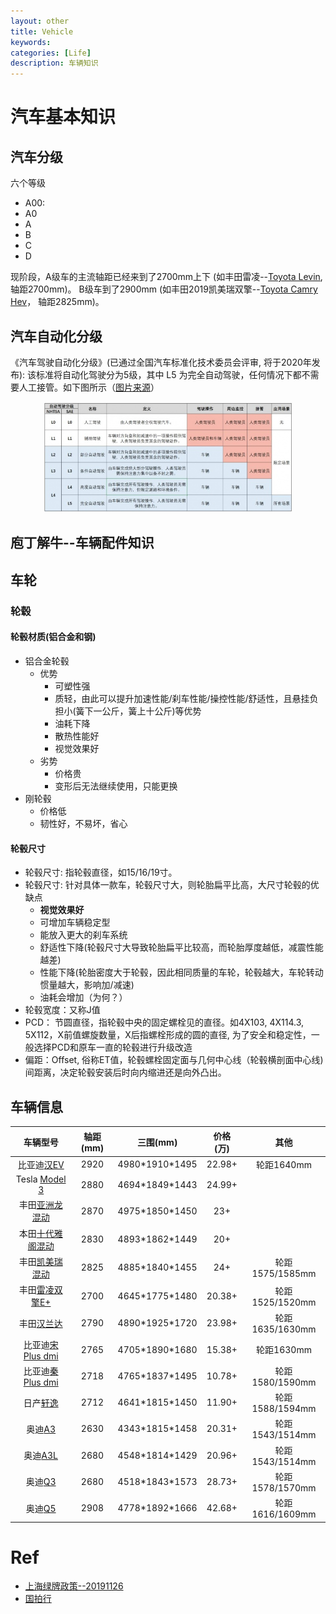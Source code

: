 ```yaml
---
layout: other
title: Vehicle
keywords: 
categories: [Life]
description: 车辆知识
---
```

 

# 汽车基本知识

## 汽车分级

六个等级

- A00: 
- A0
- A
- B
- C
- D

现阶段，A级车的主流轴距已经来到了2700mm上下 (如丰田雷凌--[Toyota Levin](https://www.gac-toyota.com.cn/vehicles/2019newlevin), 轴距2700mm)。
B级车到了2900mm (如丰田2019凯美瑞双擎--[Toyota Camry Hev](https://www.gac-toyota.com.cn/vehicles/camryhev)， 轴距2825mm)。


## 汽车自动化分级
《汽车驾驶自动化分级》(已通过全国汽车标准化技术委员会评审, 将于2020年发布): 该标准将自动化驾驶分为5级，其中 L5 为完全自动驾驶，任何情况下都不需要人工接管。如下图所示（[图片来源](https://k.sina.com.cn/article_6087550565_16ad8a66500100mer6.html)）
<div align="center"><img width="400" src="https://raw.githubusercontent.com/LfqGithub/LfqGithub.github.io/master/images/vehicle/vehicle_auto_drive_level.jpg"/></div>



## 庖丁解牛--车辆配件知识
## 车轮
### 轮毂
#### 轮毂材质(铝合金和钢)
  - 铝合金轮毂
    - 优势
	  - 可塑性强
	  - 质轻，由此可以提升加速性能/刹车性能/操控性能/舒适性，且悬挂负担小(簧下一公斤，簧上十公斤)等优势
	  - 油耗下降
	  - 散热性能好
	  - 视觉效果好
	- 劣势
	  - 价格贵
	  - 变形后无法继续使用，只能更换
  - 刚轮毂
    - 价格低
	- 韧性好，不易坏，省心

#### 轮毂尺寸
- 轮毂尺寸: 指轮毂直径，如15/16/19寸。
- 轮毂尺寸: 针对具体一款车，轮毂尺寸大，则轮胎扁平比高，大尺寸轮毂的优缺点
  - **视觉效果好**
  - 可增加车辆稳定型
  - 能放入更大的刹车系统
  - 舒适性下降(轮毂尺寸大导致轮胎扁平比较高，而轮胎厚度越低，减震性能越差)
  - 性能下降(轮胎密度大于轮毂，因此相同质量的车轮，轮毂越大，车轮转动惯量越大，影响加/减速)
  - 油耗会增加（为何？）
- 轮毂宽度：又称J值
- PCD： 节圆直径，指轮毂中央的固定螺栓见的直径。如4X103, 4X114.3, 5X112，X前值螺旋数量，X后指螺栓形成的圆的直径, 为了安全和稳定性，一般选择PCD和原车一直的轮毂进行升级改造
- 偏距：Offset, 俗称ET值，轮毂螺栓固定面与几何中心线（轮毂横剖面中心线)间距离，决定轮毂安装后时向内缩进还是向外凸出。

## 车辆信息

| 车辆型号|轴距(mm)|三围(mm)|价格(万)|其他|
|:--: |:--: |:--: |:--: |:--: |
|比亚迪[汉EV](http://www.bydauto.com.cn/auto/carShow.html-param=%E6%B1%89EV)|2920|4980\*1910\*1495|22.98+|轮距1640mm|
|Tesla [Model 3](https://www.tesla.cn/model3)|2880|4694\*1849\*1443|24.99+||
|丰田[亚洲龙混动](https://www.ftms.com.cn/buycar/cartype/detail/avalon)|2870|4975\*1850\*1450|23+|
|本田[十代雅阁混动](https://www.ghac.cn/vehicles/honda/accord-sporthybrid/p#page9)|2830|4893\*1862\*1449|20+|
|丰田[凯美瑞混动](https://www.gac-toyota.com.cn/vehicles/camryhev)|2825|4885\*1840\*1455|24+|轮距1575/1585mm|
|丰田[雷凌双擎E+](https://www.gac-toyota.com.cn/minisite/Campaigns/2019/levinphevTable?module=18jy)|2700|4645\*1775\*1480|20.38+|轮距1525/1520mm|
|丰田[汉兰达](https://www.gac-toyota.com.cn/minisite/Campaigns/2018/2018newhighlander/models?model=2.0e)|2790|4890\*1925\*1720|23.98+|轮距1635/1630mm|
|比亚迪[宋Plus dmi](http://mall.bydauto.com.cn/pc/activityDetail/?id=D017QG21EG99)|2765|4705\*1890\*1680|15.38+|轮距1630mm|
|比亚迪[秦Plus dmi](http://mall.bydauto.com.cn/pc/activityDetail/?id=D015QG21EG99)|2718|4765\*1837*1495|10.78+|轮距1580/1590mm|
|日产[轩逸](https://www.dongfeng-nissan.com.cn/car-configuration-preferences-page?carSeriesId=507cf5b433174992ac49d1827b625b85&CarTypeId=242148)|2712|4641\*1815\*1450|11.90+|轮距1588/1594mm|
|奥迪[A3](https://www.audi.cn/cn/web/zh/models/a3/a3_sportback.html#layer=/cn/web/zh/models/a3/a3_sportback/layer/six-icon-1.html)|2630|4343\*1815\*1458|20.31+|轮距1543/1514mm|
|奥迪[A3L](https://contact.audi.cn/contact/performanceequipment_getequipment.htm?carStyleId=164187)|2680|4548\*1814\*1429|20.96+|轮距1543/1514mm|
|奥迪[Q3](https://contact.audi.cn/contact/performanceequipment_getequipment.htm?carStyleId=164141)|2680|4518\*1843\*1573|28.73+|轮距1578/1570mm|
|奥迪[Q5](https://contact.audi.cn/contact/performanceequipment_getequipment.htm?carStyleId=164162)|2908|4778\*1892\*1666|42.68+|轮距1616/1609mm|


# Ref 
- [上海绿牌政策--20191126](http://wenda.bendibao.com/life/20191126/98893.shtm)
- [国拍行](https://www.alltobid.com/)

